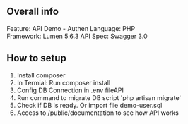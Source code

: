 ##  Overall info

Feature: API Demo - Authen
Language: PHP	
Framework: Lumen 5.6.3
API Spec: Swagger 3.0

##  How to setup
1. Install composer
2. In Termial: Run composer install
3. Config DB Connection in .env fileAPI
4. Run command to migrate DB script 'php artisan migrate'
4. Check if DB is ready. Or import file demo-user.sql
5. Access to <root>/public/documentation to see how API works



